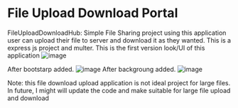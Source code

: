# File Upload Download Portal
FileUploadDownloadHub: Simple File Sharing project using this application user can upload their file to server and download it as they wanted. This is a express js project and multer.
This is the first version look/UI of this application 
![image](https://github.com/srijonchakraborty/file-upload-download/assets/10357119/c1a72682-d1f1-4e27-9a7c-6dad410c0135)

After bootstarp added.
![image](https://github.com/srijonchakraborty/file-upload-download/assets/10357119/5377b1ad-2579-4315-933a-f120d8bbfd1b)
After backgroung added.
![image](https://github.com/srijonchakraborty/file-upload-download/assets/10357119/8179cf50-c2c7-4983-b474-bae09b3e73e4)

Note: this file download upload application is not ideal project for large files. In future, I might will update the code and make suitable for large file upload and download
